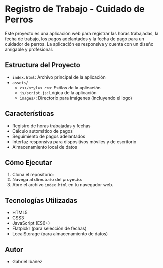# Registro de Trabajo - Cuidado de Perros

Este proyecto es una aplicación web para registrar las horas trabajadas, la fecha de trabajo, los pagos adelantados y la fecha de pago para un cuidador de perros. La aplicación es responsiva y cuenta con un diseño amigable y profesional.

## Estructura del Proyecto

- `index.html`: Archivo principal de la aplicación
- `assets/`
  - `css/styles.css`: Estilos de la aplicación
  - `js/script.js`: Lógica de la aplicación
  - `images/`: Directorio para imágenes (incluyendo el logo)

## Características

- Registro de horas trabajadas y fechas
- Cálculo automático de pagos
- Seguimiento de pagos adelantados
- Interfaz responsiva para dispositivos móviles y de escritorio
- Almacenamiento local de datos

## Cómo Ejecutar

1. Clona el repositorio:
2. Navega al directorio del proyecto:
3. Abre el archivo `index.html` en tu navegador web.

## Tecnologías Utilizadas

- HTML5
- CSS3
- JavaScript (ES6+)
- Flatpickr (para selección de fechas)
- LocalStorage (para almacenamiento de datos)

## Autor

- Gabriel Ibáñez



